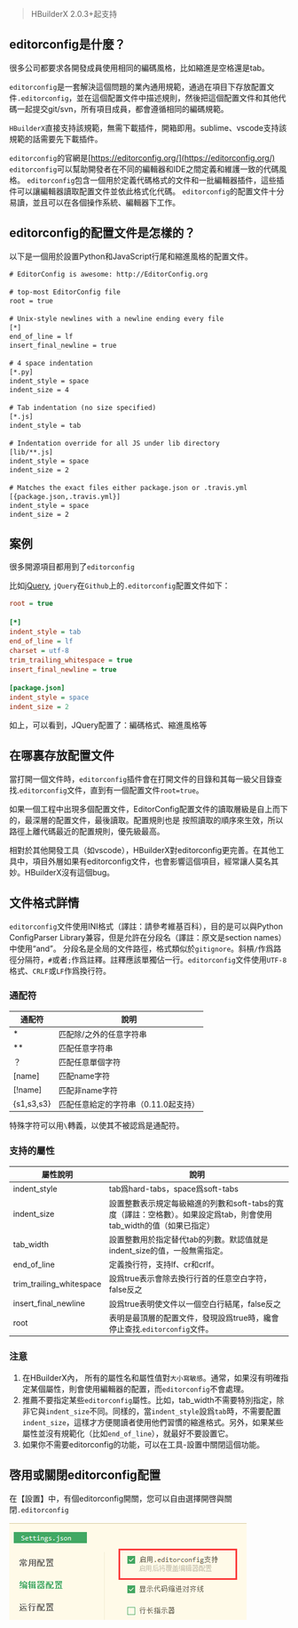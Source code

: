 > HBuilderX 2.0.3+起支持

## editorconfig是什麼？

很多公司都要求各開發成員使用相同的編碼風格，比如縮進是空格還是tab。

`editorconfig`是一套解決這個問題的業內通用規範，通過在項目下存放配置文件`.editorconfig`，並在這個配置文件中描述規則，然後把這個配置文件和其他代碼一起提交git/svn，所有項目成員，都會遵循相同的編碼規範。

`HBuilderX`直接支持該規範，無需下載插件，開箱即用。sublime、vscode支持該規範的話需要先下載插件。

`editorconfig`的官網是[https://editorconfig.org/](https://editorconfig.org/)
`editorconfig`可以幫助開發者在不同的編輯器和IDE之間定義和維護一致的代碼風格。
`editorconfig`包含一個用於定義代碼格式的文件和一批編輯器插件，這些插件可以讓編輯器讀取配置文件並依此格式化代碼。
`editorconfig`的配置文件十分易讀，並且可以在各個操作系統、編輯器下工作。

## editorconfig的配置文件是怎樣的？

以下是一個用於設置Python和JavaScript行尾和縮進風格的配置文件。

```
# EditorConfig is awesome: http://EditorConfig.org
 
# top-most EditorConfig file
root = true
 
# Unix-style newlines with a newline ending every file
[*]
end_of_line = lf
insert_final_newline = true
 
# 4 space indentation
[*.py]
indent_style = space
indent_size = 4
 
# Tab indentation (no size specified)
[*.js]
indent_style = tab
 
# Indentation override for all JS under lib directory
[lib/**.js]
indent_style = space
indent_size = 2
 
# Matches the exact files either package.json or .travis.yml
[{package.json,.travis.yml}]
indent_style = space
indent_size = 2
```

## 案例

很多開源項目都用到了`editorconfig`

比如[jQuery](https://github.com/jquery/jquery/blob/master/.editorconfig), `jQuery`在`Github`上的`.editorconfig`配置文件如下：

```ini
root = true

[*]
indent_style = tab
end_of_line = lf
charset = utf-8
trim_trailing_whitespace = true
insert_final_newline = true

[package.json]
indent_style = space
indent_size = 2
```

如上，可以看到，JQuery配置了：編碼格式、縮進風格等


## 在哪裏存放配置文件
當打開一個文件時，`editorconfig`插件會在打開文件的目錄和其每一級父目錄查找.`editorconfig`文件，直到有一個配置文件`root=true`。

如果一個工程中出現多個配置文件，EditorConfig配置文件的讀取層級是自上而下的，最深層的配置文件，最後讀取。配置規則也是 按照讀取的順序來生效，所以路徑上離代碼最近的配置規則，優先級最高。

相對於其他開發工具（如vscode），HBuilderX對editorconfig更完善。在其他工具中，項目外層如果有editorconfig文件，也會影響這個項目，經常讓人莫名其妙。HBuilderX沒有這個bug。


## 文件格式詳情
`editorconfig`文件使用INI格式（譯註：請參考維基百科），目的是可以與Python ConfigParser Library兼容，但是允許在分段名（譯註：原文是section names）中使用“and”。
分段名是全局的文件路徑，格式類似於`gitignore`。斜槓`/`作爲路徑分隔符，`#`或者`;`作爲註釋。註釋應該單獨佔一行。`editorconfig`文件使用`UTF-8`格式、`CRLF`或`LF`作爲換行符。

### 通配符
| 通配符     | 說明                                 |
| ---------- | ------------------------------------ |
| *          | 匹配除/之外的任意字符串              |
| **         | 匹配任意字符串                       |
| ？         | 匹配任意單個字符                     |
| [name]     | 匹配name字符                         |
| [!name]    | 匹配非name字符                       |
| {s1,s3,s3} | 匹配任意給定的字符串（0.11.0起支持） |

特殊字符可以用`\`轉義，以使其不被認爲是通配符。

### 支持的屬性

| 屬性說明                   | 說明                                                         |
| ------------------------ | ------------------------------------------------------------ |
| indent_style             | tab爲hard-tabs，space爲soft-tabs                             |
| indent_size              | 設置整數表示規定每級縮進的列數和soft-tabs的寬度（譯註：空格數）。如果設定爲tab，則會使用tab_width的值（如果已指定） |
| tab_width                | 設置整數用於指定替代tab的列數。默認值就是indent_size的值，一般無需指定。 |
| end_of_line              | 定義換行符，支持lf、cr和crlf。                               |
| trim_trailing_whitespace | 設爲true表示會除去換行行首的任意空白字符，false反之          |
| insert_final_newline     | 設爲true表明使文件以一個空白行結尾，false反之                |
| root                     | 表明是最頂層的配置文件，發現設爲true時，纔會停止查找.`editorconfig`文件。 |

### 注意

1. 在HBuilderX內， 所有的屬性名和屬性值對`大小寫敏感`。通常，如果沒有明確指定某個屬性，則會使用編輯器的配置，而`editorconfig`不會處理。
2. 推薦不要指定某些`editorconfig`屬性。比如，tab_width不需要特別指定，除非它與`indent_size`不同。同樣的，當`indent_style`設爲`tab`時，不需要配置`indent_size`，這樣才方便閱讀者使用他們習慣的縮進格式。另外，如果某些屬性並沒有規範化（比如`end_of_line`），就最好不要設置它。
3. 如果你不需要editorconfig的功能，可以在工具-設置中關閉這個功能。

## 啓用或關閉editorconfig配置

在【設置】中，有個editorconfig開關，您可以自由選擇開啓與關閉`.editorconfig`

<img src="/static/snapshots/tutorial/editorconfig.png" />


